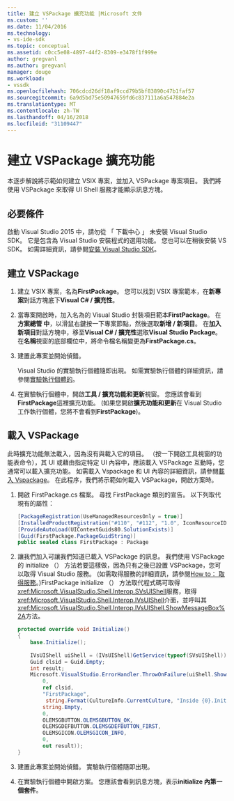 ```yaml
---
title: 建立 VSPackage 擴充功能 |Microsoft 文件
ms.custom: ''
ms.date: 11/04/2016
ms.technology:
- vs-ide-sdk
ms.topic: conceptual
ms.assetid: c0cc5e08-4897-44f2-8309-e3478f1f999e
author: gregvanl
ms.author: gregvanl
manager: douge
ms.workload:
- vssdk
ms.openlocfilehash: 706cdcd26df18af9ccd79b5bf83890c47b1faf57
ms.sourcegitcommit: 6a9d5bd75e50947659fd6c837111a6a547884e2a
ms.translationtype: MT
ms.contentlocale: zh-TW
ms.lasthandoff: 04/16/2018
ms.locfileid: "31109447"
---
```

# <a name="creating-an-extension-with-a-vspackage"></a>建立 VSPackage 擴充功能
本逐步解說將示範如何建立 VSIX 專案，並加入 VSPackage 專案項目。 我們將使用 VSPackage 來取得 UI Shell 服務才能顯示訊息方塊。  
  
## <a name="prerequisites"></a>必要條件  
 啟動 Visual Studio 2015 中，請勿從 「 下載中心 」 未安裝 Visual Studio SDK。 它是包含為 Visual Studio 安裝程式的選用功能。 您也可以在稍後安裝 VS SDK。 如需詳細資訊，請參閱[安裝 Visual Studio SDK](../extensibility/installing-the-visual-studio-sdk.md)。  
  
## <a name="creating-a-vspackage"></a>建立 VSPackage  
  
1.  建立 VSIX 專案，名為**FirstPackage**。 您可以找到 VSIX 專案範本，在**新專案**對話方塊底下**Visual C# / 擴充性**。  
  
2.  當專案開啟時，加入名為的 Visual Studio 封裝項目範本**FirstPackage**。 在**方案總管 中**，以滑鼠右鍵按一下專案節點，然後選取**新增 / 新項目**。 在**加入新項目**對話方塊中，移至**Visual C# / 擴充性**選取**Visual Studio Package**。 在**名稱**視窗的底部欄位中，將命令檔名稱變更為**FirstPackage.cs**。  
  
3.  建置此專案並開始偵錯。  
  
     Visual Studio 的實驗執行個體隨即出現。 如需實驗執行個體的詳細資訊，請參閱[實驗執行個體的](../extensibility/the-experimental-instance.md)。  
  
4.  在實驗執行個體中，開啟**工具 / 擴充功能和更新**視窗。 您應該會看到**FirstPackage**這裡擴充功能。 (如果您開啟**擴充功能和更新**在 Visual Studio 工作執行個體，您將不會看到**FirstPackage**)。  
  
## <a name="loading-the-vspackage"></a>載入 VSPackage  
 此時擴充功能無法載入，因為沒有與載入它的項目。 （按一下開啟工具視窗的功能表命令），其 UI 或藉由指定特定 UI 內容中，應該載入 VSPackage 互動時，您通常可以載入擴充功能。 如需載入 Vspackage 和 UI 內容的詳細資訊，請參閱[載入 Vspackage](../extensibility/loading-vspackages.md)。 在此程序，我們將示範如何載入 VSPackage，開啟方案時。  
  
1.  開啟 FirstPackage.cs 檔案。 尋找 FirstPackage 類別的宣告。 以下列取代現有的屬性：  
  
    ```csharp  
    [PackageRegistration(UseManagedResourcesOnly = true)]  
    [InstalledProductRegistration("#110", "#112", "1.0", IconResourceID = 400)] // Info on this package for Help/About  
    [ProvideAutoLoad(UIContextGuids80.SolutionExists)]  
    [Guid(FirstPackage.PackageGuidString)]  
    public sealed class FirstPackage : Package  
    ```  
  
2.  讓我們加入可讓我們知道已載入 VSPackage 的訊息。 我們使用 VSPackage 的 initialize （） 方法若要這樣做，因為只有之後已設置 VSPackage，您可以取得 Visual Studio 服務。 (如需取得服務的詳細資訊，請參閱[How to： 取得服務](../extensibility/how-to-get-a-service.md)。)FirstPackage initialize （） 方法取代程式碼可取得<xref:Microsoft.VisualStudio.Shell.Interop.SVsUIShell>服務，取得<xref:Microsoft.VisualStudio.Shell.Interop.IVsUIShell>介面，並呼叫其<xref:Microsoft.VisualStudio.Shell.Interop.IVsUIShell.ShowMessageBox%2A>方法。  
  
    ```csharp  
    protected override void Initialize()  
    {  
        base.Initialize();  
  
        IVsUIShell uiShell = (IVsUIShell)GetService(typeof(SVsUIShell));  
        Guid clsid = Guid.Empty;  
        int result;  
        Microsoft.VisualStudio.ErrorHandler.ThrowOnFailure(uiShell.ShowMessageBox(  
            0,  
            ref clsid,  
            "FirstPackage",  
             string.Format(CultureInfo.CurrentCulture, "Inside {0}.Initialize()", this.GetType().FullName),  
            string.Empty,  
            0,  
            OLEMSGBUTTON.OLEMSGBUTTON_OK,  
            OLEMSGDEFBUTTON.OLEMSGDEFBUTTON_FIRST,  
            OLEMSGICON.OLEMSGICON_INFO,  
            0,  
            out result));  
    }  
    ```  
  
3.  建置此專案並開始偵錯。 實驗執行個體隨即出現。  
  
4.  在實驗執行個體中開啟方案。 您應該會看到訊息方塊，表示**initialize 內第一個套件**。